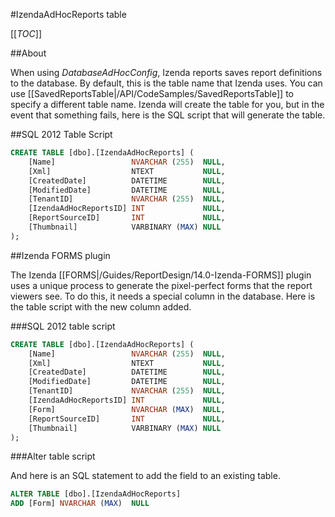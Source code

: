 #IzendaAdHocReports table

[[_TOC_]]

##About

When using _DatabaseAdHocConfig_, Izenda reports saves report definitions to the database. By default, this is the table name that Izenda uses. You can use [[SavedReportsTable|/API/CodeSamples/SavedReportsTable]] to specify a different table name. Izenda will create the table for you, but in the event that something fails, here is the SQL script that will generate the table.

##SQL 2012 Table Script

```sql
CREATE TABLE [dbo].[IzendaAdHocReports] (
    [Name]                 NVARCHAR (255)  NULL,
    [Xml]                  NTEXT           NULL,
    [CreatedDate]          DATETIME        NULL,
    [ModifiedDate]         DATETIME        NULL,
    [TenantID]             NVARCHAR (255)  NULL,
    [IzendaAdHocReportsID] INT             NULL,
    [ReportSourceID]       INT             NULL,
    [Thumbnail]            VARBINARY (MAX) NULL
);
```

##Izenda FORMS plugin

The Izenda [[FORMS|/Guides/ReportDesign/14.0-Izenda-FORMS]] plugin uses a unique process to generate the pixel-perfect forms that the report viewers see. To do this, it needs a special column in the database. Here is the table script with the new column added.

###SQL 2012 table script

```sql
CREATE TABLE [dbo].[IzendaAdHocReports] (
    [Name]                 NVARCHAR (255)  NULL,
    [Xml]                  NTEXT           NULL,
    [CreatedDate]          DATETIME        NULL,
    [ModifiedDate]         DATETIME        NULL,
    [TenantID]             NVARCHAR (255)  NULL,
    [IzendaAdHocReportsID] INT             NULL,
    [Form]                 NVARCHAR (MAX)  NULL,
    [ReportSourceID]       INT             NULL,
    [Thumbnail]            VARBINARY (MAX) NULL
);
```

###Alter table script

And here is an SQL statement to add the field to an existing table.

```sql
ALTER TABLE [dbo].[IzendaAdHocReports]
ADD [Form] NVARCHAR (MAX)  NULL
```